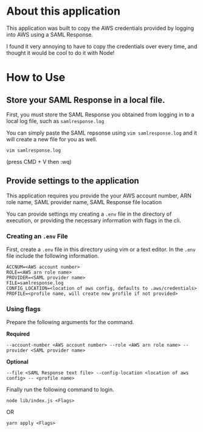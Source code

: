 # About this application

This application was built to copy the AWS credentials provided by logging into AWS using a SAML Response.

I found it very annoying to have to copy the credentials over every time, and thought it would be cool to do it with Node!

# How to Use

## Store your SAML Response in a local file.

First, you must store the SAML Response you obtained from logging in to a local log file, such as `samlresponse.log`

You can simply paste the SAML repsonse using `vim samlresponse.log` and it will create a new file for you as well.

```
vim samlresponse.log
```

(press CMD + V then :wq)

## Provide settings to the application

This application requires you provide the your AWS account number, ARN role name, SAML provider name, SAML Response file location

You can provide settings my creating a `.env` file in the directory of execution, or providing the necessary information with flags in the cli.

### Creating an `.env` File

First, create a `.env` file in this directory using vim or a text editor. In the `.env` file include the following information.

```
ACCNUM=<AWS account number>
ROLE=<AWS arn role name>
PROVIDER=<SAML provider name>
FILE=samlresponse.log
CONFIG_LOCATION=<location of aws config, defaults to .aws/credentials>
PROFILE=<profile name, will create new profile if not provided>
```

### Using flags

Prepare the following arguments for the command.

**Required**

```
--account-number <AWS account number> --role <AWS arn role name> --provider <SAML provider name>
```

**Optional**

```
--file <SAML Response text file> --config-location <location of aws config> -- <profile name>
```

Finally run the following command to login.

```
node lib/index.js <Flags>
```

OR

```
yarn apply <Flags>
```
